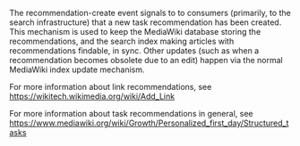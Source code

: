 The recommendation-create event signals to to consumers (primarily, to the
search infrastructure) that a new task recommendation has been created.
This mechanism is used to keep the MediaWiki database storing the
recommendations, and the search index making articles with recommendations
findable, in sync. Other updates (such as when a recommendation becomes
obsolete due to an edit) happen via the normal MediaWiki index update
mechanism.

For more information about link recommendations, see
https://wikitech.wikimedia.org/wiki/Add_Link

For more information about task recommendations in general, see
https://www.mediawiki.org/wiki/Growth/Personalized_first_day/Structured_tasks
